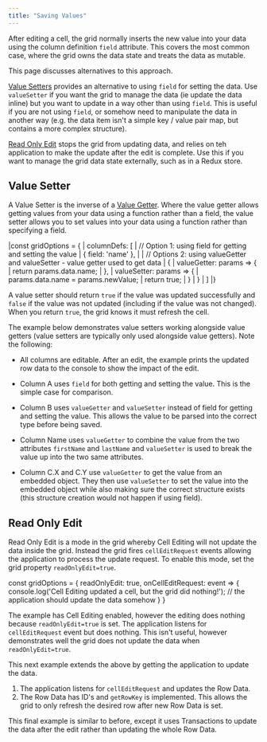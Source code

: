 ```yaml
---
title: "Saving Values"
---
```


After editing a cell, the grid normally inserts the new value into your data using the column definition `field` attribute. This covers the most common case, where the grid owns the data state and treats the data as mutable.

This page discusses alternatives to this approach.

[Value Setters](/value-setters/#value-setter) provides an alternative to using `field` for setting the data. Use `valueSetter` if you want the grid to manage the data (ie update the data inline) but you want to update in a way other than using `field`. This is useful if you are not using `field`, or somehow need to manipulate the data in another way (e.g. the data item isn't a simple key / value pair map, but contains a more complex structure).

[Read Only Edit](/value-setters/#read-only-edit) stops the grid from updating data, and relies on teh application to make the update after the edit is complete. Use this if you want to manage the grid data state externally, such as in a Redux store.

## Value Setter

A Value Setter is the inverse of a [Value Getter](/value-getters/). Where the value getter allows getting values from your data using a function rather than a field, the value setter allows you to set values into your data using a function rather than specifying a field.

<snippet>
|const gridOptions = {
|    columnDefs: [
|        // Option 1: using field for getting and setting the value
|        { field: 'name' },
|
|        // Options 2: using valueGetter and valueSetter - value getter used to get data
|        {
|            valueGetter: params => {
|                return params.data.name;
|            },
|            valueSetter: params => {
|                params.data.name = params.newValue;
|                return true;
|            }
|        }
|    ]
|}
</snippet>

A value setter should return `true` if the value was updated successfully and `false` if the value was not updated (including if the value was not changed). When you return `true`, the grid knows it must refresh the cell.

<api-documentation source='column-properties/properties.json' section="editing" names='["valueSetter"]' ></api-documentation>

The example below demonstrates value setters working alongside value getters
(value setters are typically only used alongside value getters). Note
the following:

- All columns are editable. After an edit, the example prints the updated row data to the console to show the impact of the edit.

- Column A uses `field` for both getting and setting the value. This is the simple case for comparison.

- Column B uses `valueGetter` and `valueSetter` instead of field for getting and setting the value. This allows the value to be parsed into the correct type before being saved.

- Column Name uses `valueGetter` to combine the value from the two attributes `firstName` and `lastName` and `valueSetter` is used to break the value up into the two same attributes.

- Column C.X and C.Y use `valueGetter` to get the value from an embedded object. They then use `valueSetter` to set the value into the embedded object while also making sure the correct structure exists (this structure creation would not happen if using field).

<grid-example title='Value Setters' name='example-setters' type='generated'></grid-example>

## Read Only Edit

Read Only Edit is a mode in the grid whereby Cell Editing will not update the data inside the grid. Instead the grid fires `cellEditRequest` events allowing the application to process the update request. To enable this mode, set the grid property `readOnlyEdit=true`.

<snippet>
const gridOptions = {
    readOnlyEdit: true,
    onCellEditRequest: event => {
        console.log('Cell Editing updated a cell, but the grid did nothing!');
        // the application should update the data somehow
    }
}
</snippet>

The example has Cell Editing enabled, however the editing does nothing because `readOnlyEdit=true` is set. The application listens for `cellEditRequest` event but does nothing. This isn't useful, however demonstrates well the grid does not update the data when `readOnlyEdit=true`.

<grid-example title='Read Only Edit' name='read-only' type='generated'></grid-example>

This next example extends the above by getting the application to update the data.

1. The application listens for `cellEditRequest` and updates the Row Data.
1. The Row Data has ID's and `getRowKey` is implemented. This allows the grid to only refresh the desired row after new Row Data is set.

<grid-example title='Read Only Edit - Row Data' name='read-only-row-data' type='generated'></grid-example>

This final example is similar to before, except it uses Transactions to update the data after the edit rather than updating the whole Row Data.

<grid-example title='Read Only Edit - Transactions' name='read-only-transactions' type='generated'></grid-example>
